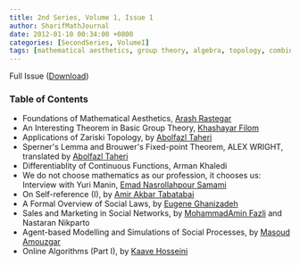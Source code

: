 ```yaml
---
title: 2nd Series, Volume 1, Issue 1
author: SharifMathJournal
date: 2012-01-10 00:34:00 +0800
categories: [SecondSeries, VolumeI]
tags: [mathematical aesthetics, group theory, algebra, topology, combinatorics, algorithms, interview, mathematical analysis, logic, computability, social sciences, online algorithms, Sperner lemma, Brouwer fixed-point theorem, Yuri Manin]
---
```


Full Issue ([Download](/assets/archive/secondSeries/2ndSeries_Vol1_Issue1.pdf))

### Table of Contents

- Foundations of Mathematical Aesthetics, [Arash Rastegar](http://math.sharif.ir/faculties/rastegar)
- An Interesting Theorem in Basic Group Theory, [Khashayar Filom](https://sites.google.com/site/kfilommath/)
- Applications of Zariski Topology, by [Abolfazl Taheri](https://ir.linkedin.com/in/abolfazl-taheri-79077076?original_referer=https%3A%2F%2Fwww.google.com%2F)
- Sperner's Lemma and Brouwer's Fixed-point Theorem, ALEX WRIGHT, translated by [Abolfazl Taheri](https://ir.linkedin.com/in/abolfazl-taheri-79077076?original_referer=https%3A%2F%2Fwww.google.com%2F)
- Differentiablity of Continuous Functions, Arman Khaledi
- We do not choose mathematics as our profession, it chooses us: Interview with Yuri Manin, [Emad Nasrollahpour Samami](https://www.linkedin.com/in/emad-nasrollahpour-03a36b50/)
- On Self-reference (I), by [Amir Akbar Tabatabai](https://amirtabatabai.github.io/)
- A Formal Overview of Social Laws, by [Eugene Ghanizadeh](https://github.com/loreanvictor)
- Sales and Marketing in Social Networks, by [MohammadAmin Fazli](https://sina.sharif.edu/~fazli/) and Nastaran Nikparto
- Agent-based Modelling and Simulations of Social Processes, by [Masoud Amouzgar](https://ir.linkedin.com/in/masoud-amouzgar-17903529)
- Online Algorithms (Part I), by [Kaave Hosseini](https://www.cs.rochester.edu/u/shossei2/)
